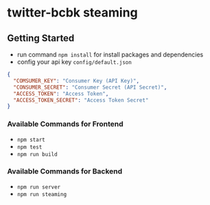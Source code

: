 # twitter-bcbk steaming

## Getting Started
- run command `npm install` for install packages and dependencies
- config your api key `config/default.json`

```json
{
  "COMSUMER_KEY": "Consumer Key (API Key)",
  "CONSUMER_SECRET": "Consumer Secret (API Secret)",
  "ACCESS_TOKEN": "Access Token",
  "ACCESS_TOKEN_SECRET": "Access Token Secret"
}
```

### Available Commands for Frontend
- `npm start`
- `npm test`
- `npm run build`

### Available Commands for Backend
- `npm run server`
- `npm run steaming`
